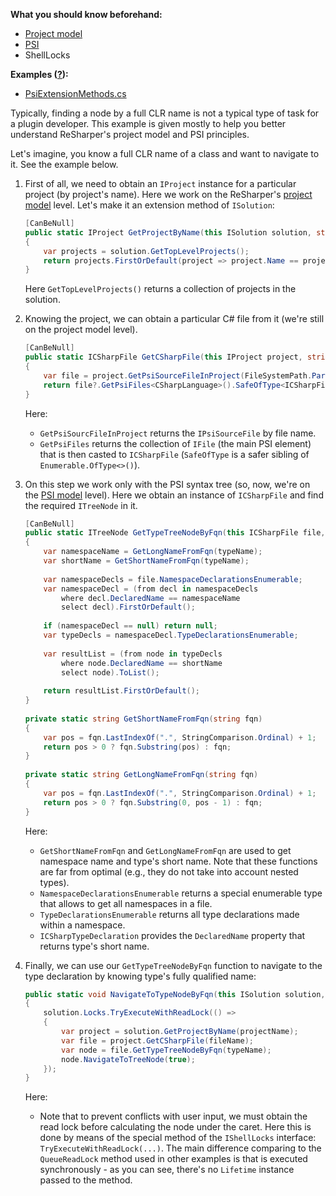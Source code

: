 [//]: # (title: Get a Tree Node by Full CLR Name)

**What you should know beforehand:**
* [Project model](NavigateCode.md#project-model-basics)
* [PSI](NavigateCode.md#psi-basics)
* ShellLocks

**Examples ([?](HowTo_HowTo.md#sample-solution)):**
* [PsiExtensionMethods.cs](https://github.com/JetBrains/sample-resharper-plugin/blob/master/SampleReSharperPlugin/src/PsiNavigation/PsiExtensionMethods.cs)

Typically, finding a node by a full CLR name is not a typical type of task for a plugin developer. This example is given mostly to help you better understand ReSharper's project model and PSI principles.

Let's imagine, you know a full CLR name of a class and want to navigate to it. See the example below.

1. First of all, we need to obtain an `IProject` instance for a particular project (by project's name). Here we work on the ReSharper's [project model](NavigateCode.md#project-model-basics) level. Let's make it an extension method of `ISolution`:

    ```csharp
    [CanBeNull]
    public static IProject GetProjectByName(this ISolution solution, string projectName)
    {
        var projects = solution.GetTopLevelProjects();
        return projects.FirstOrDefault(project => project.Name == projectName);
    }
    ```

    Here `GetTopLevelProjects()` returns a collection of projects in the solution.
1. Knowing the project, we can obtain a particular C# file from it (we're still on the project model level).

    ```csharp
    [CanBeNull]
    public static ICSharpFile GetCSharpFile(this IProject project, string filename)
    {
        var file = project.GetPsiSourceFileInProject(FileSystemPath.Parse(filename));
        return file?.GetPsiFiles<CSharpLanguage>().SafeOfType<ICSharpFile>().SingleOrDefault();
    }
    ```

    Here:
    * `GetPsiSourcFileInProject` returns the `IPsiSourceFile` by file name.
    * `GetPsiFiles` returns the collection of `IFile` (the main PSI element) that is then casted to `ICSharpFile` (`SafeOfType` is a safer sibling of `Enumerable.OfType<>()`). 
 1. On this step we work only with the PSI syntax tree (so, now, we're on the [PSI model](NavigateCode.md#psi-basics) level). Here we obtain an instance of `ICSharpFile` and find the required `ITreeNode` in it.

    ```csharp
    [CanBeNull]
    public static ITreeNode GetTypeTreeNodeByFqn(this ICSharpFile file, string typeName)
    {
        var namespaceName = GetLongNameFromFqn(typeName);
        var shortName = GetShortNameFromFqn(typeName);            
     
        var namespaceDecls = file.NamespaceDeclarationsEnumerable;
        var namespaceDecl = (from decl in namespaceDecls
            where decl.DeclaredName == namespaceName
            select decl).FirstOrDefault();
     
        if (namespaceDecl == null) return null;
        var typeDecls = namespaceDecl.TypeDeclarationsEnumerable;
     
        var resultList = (from node in typeDecls
            where node.DeclaredName == shortName
            select node).ToList();
     
        return resultList.FirstOrDefault();
    }
     
    private static string GetShortNameFromFqn(string fqn)
    {
        var pos = fqn.LastIndexOf(".", StringComparison.Ordinal) + 1;
        return pos > 0 ? fqn.Substring(pos) : fqn;
    }
     
    private static string GetLongNameFromFqn(string fqn)
    {
        var pos = fqn.LastIndexOf(".", StringComparison.Ordinal) + 1;
        return pos > 0 ? fqn.Substring(0, pos - 1) : fqn;
    }
    ```

    Here:
    * `GetShortNameFromFqn` and `GetLongNameFromFqn` are used to get namespace name and type's short name. Note that these functions are far from optimal (e.g., they do not take into account nested types).
    * `NamespaceDeclarationsEnumerable` returns a special enumerable type that allows to get all namespaces in a file.
    * `TypeDeclarationsEnumerable` returns all type declarations made within a namespace.
    * `ICSharpTypeDeclaration` provides the `DeclaredName` property that returns type's short name.
1. Finally, we can use our `GetTypeTreeNodeByFqn` function to navigate to the type declaration by knowing type's fully qualified name:

    ```csharp
    public static void NavigateToTypeNodeByFqn(this ISolution solution, string projectName, string fileName, string typeName)
    {
        solution.Locks.TryExecuteWithReadLock(() =>
        {
            var project = solution.GetProjectByName(projectName);
            var file = project.GetCSharpFile(fileName);
            var node = file.GetTypeTreeNodeByFqn(typeName);
            node.NavigateToTreeNode(true);
        });            
    }
    ```

    Here:
    * Note that to prevent conflicts with user input, we must obtain the read lock before calculating the node under the caret. Here this is done by means of the special method of the `IShellLocks` interface: `TryExecuteWithReadLock(...)`. The main difference comparing to the `QueueReadLock` method used in other examples is that is executed synchronously - as you can see, there's no `Lifetime` instance passed to the method.